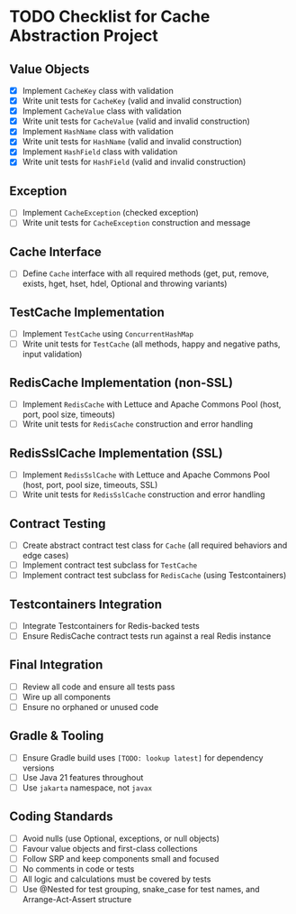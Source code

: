 # TODO Checklist for Cache Abstraction Project

## Value Objects
- [x] Implement `CacheKey` class with validation
- [x] Write unit tests for `CacheKey` (valid and invalid construction)
- [x] Implement `CacheValue` class with validation
- [x] Write unit tests for `CacheValue` (valid and invalid construction)
- [x] Implement `HashName` class with validation
- [x] Write unit tests for `HashName` (valid and invalid construction)
- [x] Implement `HashField` class with validation
- [x] Write unit tests for `HashField` (valid and invalid construction)

## Exception
- [ ] Implement `CacheException` (checked exception)
- [ ] Write unit tests for `CacheException` construction and message

## Cache Interface
- [ ] Define `Cache` interface with all required methods (get, put, remove, exists, hget, hset, hdel, Optional and throwing variants)

## TestCache Implementation
- [ ] Implement `TestCache` using `ConcurrentHashMap`
- [ ] Write unit tests for `TestCache` (all methods, happy and negative paths, input validation)

## RedisCache Implementation (non-SSL)
- [ ] Implement `RedisCache` with Lettuce and Apache Commons Pool (host, port, pool size, timeouts)
- [ ] Write unit tests for `RedisCache` construction and error handling

## RedisSslCache Implementation (SSL)
- [ ] Implement `RedisSslCache` with Lettuce and Apache Commons Pool (host, port, pool size, timeouts, SSL)
- [ ] Write unit tests for `RedisSslCache` construction and error handling

## Contract Testing
- [ ] Create abstract contract test class for `Cache` (all required behaviors and edge cases)
- [ ] Implement contract test subclass for `TestCache`
- [ ] Implement contract test subclass for `RedisCache` (using Testcontainers)

## Testcontainers Integration
- [ ] Integrate Testcontainers for Redis-backed tests
- [ ] Ensure RedisCache contract tests run against a real Redis instance

## Final Integration
- [ ] Review all code and ensure all tests pass
- [ ] Wire up all components
- [ ] Ensure no orphaned or unused code

## Gradle & Tooling
- [ ] Ensure Gradle build uses `[TODO: lookup latest]` for dependency versions
- [ ] Use Java 21 features throughout
- [ ] Use `jakarta` namespace, not `javax`

## Coding Standards
- [ ] Avoid nulls (use Optional, exceptions, or null objects)
- [ ] Favour value objects and first-class collections
- [ ] Follow SRP and keep components small and focused
- [ ] No comments in code or tests
- [ ] All logic and calculations must be covered by tests
- [ ] Use @Nested for test grouping, snake_case for test names, and Arrange-Act-Assert structure
